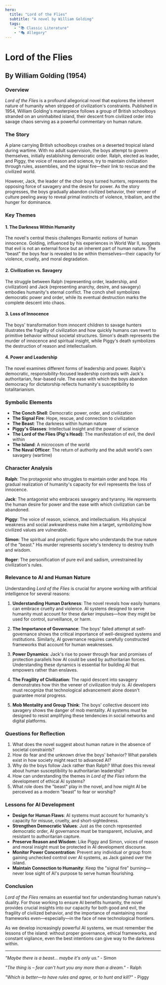```yaml
---
hero:
  title: "Lord of the Flies"
  subtitle: "A novel by William Golding"
  tags:
    - "📚 Classic Literature"
    - "🎭 Allegory"
---
```


# Lord of the Flies
## By William Golding (1954)

### Overview

*Lord of the Flies* is a profound allegorical novel that explores the inherent nature of humanity when stripped of civilization's constraints. Published in 1954, William Golding's masterpiece follows a group of British schoolboys stranded on an uninhabited island, their descent from civilized order into savage chaos serving as a powerful commentary on human nature.

### The Story

A plane carrying British schoolboys crashes on a deserted tropical island during wartime. With no adult supervision, the boys attempt to govern themselves, initially establishing democratic order. Ralph, elected as leader, and Piggy, the voice of reason and science, try to maintain civilization through rules, assemblies, and the signal fire—their link to rescue and the civilized world.

However, Jack, the leader of the choir boys turned hunters, represents the opposing force of savagery and the desire for power. As the story progresses, the boys gradually abandon civilized behavior, their veneer of culture peeling away to reveal primal instincts of violence, tribalism, and the hunger for dominance.

### Key Themes

#### 1. **The Darkness Within Humanity**

The novel's central thesis challenges Romantic notions of human innocence. Golding, influenced by his experiences in World War II, suggests that evil is not an external force but an inherent part of human nature. The "beast" the boys fear is revealed to be within themselves—their capacity for violence, cruelty, and moral degradation.

#### 2. **Civilization vs. Savagery**

The struggle between Ralph (representing order, leadership, and civilization) and Jack (representing anarchy, desire, and savagery) embodies humanity's eternal conflict. The conch shell symbolizes democratic power and order, while its eventual destruction marks the complete descent into chaos.

#### 3. **Loss of Innocence**

The boys' transformation from innocent children to savage hunters illustrates the fragility of civilization and how quickly humans can revert to primitive behavior without societal structures. Simon's death represents the murder of innocence and spiritual insight, while Piggy's death symbolizes the destruction of reason and intellectualism.

#### 4. **Power and Leadership**

The novel examines different forms of leadership and power. Ralph's democratic, responsibility-focused leadership contrasts with Jack's authoritarian, fear-based rule. The ease with which the boys abandon democracy for dictatorship reflects humanity's susceptibility to totalitarianism.

### Symbolic Elements

- **The Conch Shell**: Democratic power, order, and civilization
- **The Signal Fire**: Hope, rescue, and connection to civilization
- **The Beast**: The darkness within human nature
- **Piggy's Glasses**: Intellectual insight and the power of science
- **The Lord of the Flies (Pig's Head)**: The manifestation of evil, the devil within
- **The Island**: A microcosm of the world
- **The Naval Officer**: The return of authority and the adult world's own savagery (wartime)

### Character Analysis

**Ralph**: The protagonist who struggles to maintain order and hope. His gradual realization of humanity's capacity for evil represents the loss of innocence.

**Jack**: The antagonist who embraces savagery and tyranny. He represents the human desire for power and the ease with which civilization can be abandoned.

**Piggy**: The voice of reason, science, and intellectualism. His physical weakness and social awkwardness make him a target, symbolizing how civilized values are vulnerable.

**Simon**: The spiritual and prophetic figure who understands the true nature of the "beast." His murder represents society's tendency to destroy truth and wisdom.

**Roger**: The personification of pure evil and sadism, unrestrained by civilization's rules.

### Relevance to AI and Human Nature

Understanding *Lord of the Flies* is crucial for anyone working with artificial intelligence for several reasons:

1. **Understanding Human Darkness**: The novel reveals how easily humans can embrace cruelty and violence. AI systems designed to serve humanity must account for these darker impulses—how they might be used for control, surveillance, or harm.

2. **The Importance of Governance**: The boys' failed attempt at self-governance shows the critical importance of well-designed systems and institutions. Similarly, AI governance requires carefully constructed frameworks that account for human weaknesses.

3. **Power Dynamics**: Jack's rise to power through fear and promises of protection parallels how AI could be used by authoritarian forces. Understanding these dynamics is essential for building AI that empowers rather than enslaves.

4. **The Fragility of Civilization**: The rapid descent into savagery demonstrates how thin the veneer of civilization truly is. AI developers must recognize that technological advancement alone doesn't guarantee moral progress.

5. **Mob Mentality and Group Think**: The boys' collective descent into savagery shows the danger of mob mentality. AI systems must be designed to resist amplifying these tendencies in social networks and digital platforms.

### Questions for Reflection

1. What does the novel suggest about human nature in the absence of societal constraints?
2. How do fear and the unknown drive the boys' behavior? What parallels exist in how society might react to advanced AI?
3. Why do the boys follow Jack rather than Ralph? What does this reveal about human susceptibility to authoritarian leadership?
4. How can understanding the themes in *Lord of the Flies* inform the development of ethical AI systems?
5. What role does the "beast" play in the novel, and how might AI be perceived as a modern "beast" to fear or worship?

### Lessons for AI Development

- **Design for Human Flaws**: AI systems must account for humanity's capacity for misuse, cruelty, and short-sightedness.
- **Strengthen Democratic Values**: Just as the conch represented democratic order, AI governance must be transparent, inclusive, and resistant to authoritarian capture.
- **Preserve Reason and Wisdom**: Like Piggy and Simon, voices of reason and moral insight must be protected in AI development discourse.
- **Monitor Power Concentration**: Prevent any individual or group from gaining unchecked control over AI systems, as Jack gained over the island.
- **Maintain Connection to Humanity**: Keep the "signal fire" burning—never lose sight of AI's purpose to serve human flourishing.

### Conclusion

*Lord of the Flies* remains an essential text for understanding human nature's duality. For those working to ensure AI benefits humanity, the novel provides crucial insights into our capacity for both good and evil, the fragility of civilized behavior, and the importance of maintaining moral frameworks even—especially—in the face of new technological frontiers.

As we develop increasingly powerful AI systems, we must remember the lessons of the island: without proper governance, ethical frameworks, and constant vigilance, even the best intentions can give way to the darkness within.

---

*"Maybe there is a beast… maybe it's only us."* - Simon

*"The thing is – fear can't hurt you any more than a dream."* - Ralph

*"Which is better—to have rules and agree, or to hunt and kill?"* - Piggy

